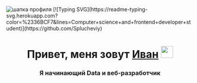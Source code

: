 <img src="[https://media3.giphy.com/headers/GitHub/w8ZJLtJbmuph.gif](https://github.com/Splucheviy/Splucheviy/blob/main/img/user%20(2).gif)" alt="шапка профиля">
[![Typing SVG](https://readme-typing-svg.herokuapp.com?color=%2336BCF7&lines=Computer+science+and+frontend+developer+student)](https://github.com/Splucheviy)
<h1 align="center">Привет, меня зовут <a href="https://github.com/Splucheviy" target="_blank">Иван</a> 
<img src="https://github.com/blackcater/blackcater/raw/main/images/Hi.gif" height="32"/></h1>
<h3 align="center">Я начинающий Data и веб-разработчик</h3>
